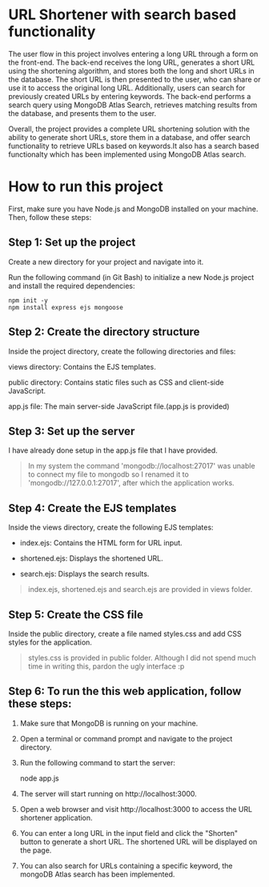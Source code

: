 # URL Shortener with search based functionality
The user flow in this project involves entering a long URL through a form on the front-end. The back-end receives the long URL, generates a short URL 
using the shortening algorithm, and stores both the long and short URLs in the database. The short URL is then presented to the user, who can share or 
use it to access the original long URL. Additionally, users can search for previously created URLs by entering keywords. The back-end performs a search 
query using MongoDB Atlas Search, retrieves matching results from the database, and presents them to the user.

Overall, the project provides a complete URL shortening solution with the ability to generate short URLs, store them in a database, and offer search 
functionality to retrieve URLs based on keywords.It also has a search based functionalty which has been implemented using MongoDB Atlas search.

# How to run this project
First, make sure you have Node.js and MongoDB installed on your machine. Then, follow these steps:

## Step 1: Set up the project

Create a new directory for your project and navigate into it.

Run the following command (in Git Bash) to initialize a new Node.js project and install the required dependencies:

	npm init -y
	npm install express ejs mongoose

## Step 2: Create the directory structure

Inside the project directory, create the following directories and files:

views directory: Contains the EJS templates.

public directory: Contains static files such as CSS and client-side JavaScript.

app.js file: The main server-side JavaScript file.(app.js is provided)

## Step 3: Set up the server

I have already done setup in the app.js file that I have provided.

> In my system the command 'mongodb://localhost:27017' was unable to connect my file to mongodb so I renamed it to 'mongodb://127.0.0.1:27017', 
after which the application works.

## Step 4: Create the EJS templates

Inside the views directory, create the following EJS templates:

- index.ejs: Contains the HTML form for URL input.

- shortened.ejs: Displays the shortened URL.

- search.ejs: Displays the search results.

> index.ejs, shortened.ejs and search.ejs are provided in views folder.

## Step 5: Create the CSS file

Inside the public directory, create a file named styles.css and add CSS styles for the application.

> styles.css is provided in public folder. Although I did not spend much time in writing this, pardon the ugly interface :p

## Step 6: To run the this web application, follow these steps:
1. Make sure that MongoDB is running on your machine.
2. Open a terminal or command prompt and navigate to the project directory.
3. Run the following command to start the server:
   
   node app.js
   
4. The server will start running on http://localhost:3000.
5. Open a web browser and visit http://localhost:3000 to access the URL shortener application.
6. You can enter a long URL in the input field and click the "Shorten" button to generate a short URL. The shortened URL will be displayed on the page.
7. You can also search for URLs containing a specific keyword, the mongoDB Atlas search has been implemented.

